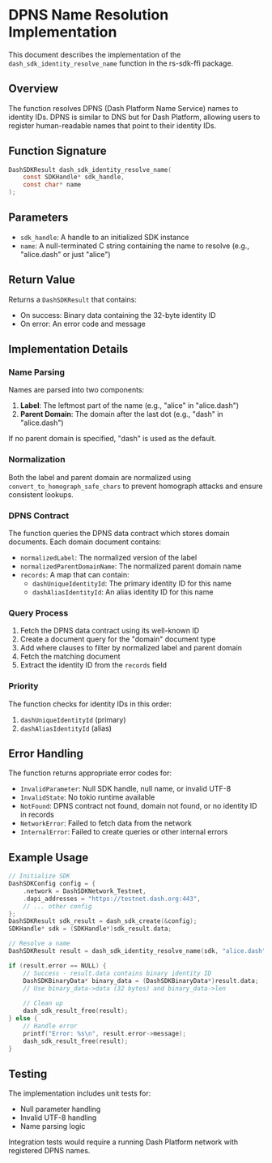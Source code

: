 # DPNS Name Resolution Implementation

This document describes the implementation of the `dash_sdk_identity_resolve_name` function in the rs-sdk-ffi package.

## Overview

The function resolves DPNS (Dash Platform Name Service) names to identity IDs. DPNS is similar to DNS but for Dash Platform, allowing users to register human-readable names that point to their identity IDs.

## Function Signature

```c
DashSDKResult dash_sdk_identity_resolve_name(
    const SDKHandle* sdk_handle,
    const char* name
);
```

## Parameters

- `sdk_handle`: A handle to an initialized SDK instance
- `name`: A null-terminated C string containing the name to resolve (e.g., "alice.dash" or just "alice")

## Return Value

Returns a `DashSDKResult` that contains:
- On success: Binary data containing the 32-byte identity ID
- On error: An error code and message

## Implementation Details

### Name Parsing

Names are parsed into two components:
1. **Label**: The leftmost part of the name (e.g., "alice" in "alice.dash")
2. **Parent Domain**: The domain after the last dot (e.g., "dash" in "alice.dash")

If no parent domain is specified, "dash" is used as the default.

### Normalization

Both the label and parent domain are normalized using `convert_to_homograph_safe_chars` to prevent homograph attacks and ensure consistent lookups.

### DPNS Contract

The function queries the DPNS data contract which stores domain documents. Each domain document contains:
- `normalizedLabel`: The normalized version of the label
- `normalizedParentDomainName`: The normalized parent domain name
- `records`: A map that can contain:
  - `dashUniqueIdentityId`: The primary identity ID for this name
  - `dashAliasIdentityId`: An alias identity ID for this name

### Query Process

1. Fetch the DPNS data contract using its well-known ID
2. Create a document query for the "domain" document type
3. Add where clauses to filter by normalized label and parent domain
4. Fetch the matching document
5. Extract the identity ID from the `records` field

### Priority

The function checks for identity IDs in this order:
1. `dashUniqueIdentityId` (primary)
2. `dashAliasIdentityId` (alias)

## Error Handling

The function returns appropriate error codes for:
- `InvalidParameter`: Null SDK handle, null name, or invalid UTF-8
- `InvalidState`: No tokio runtime available
- `NotFound`: DPNS contract not found, domain not found, or no identity ID in records
- `NetworkError`: Failed to fetch data from the network
- `InternalError`: Failed to create queries or other internal errors

## Example Usage

```c
// Initialize SDK
DashSDKConfig config = {
    .network = DashSDKNetwork_Testnet,
    .dapi_addresses = "https://testnet.dash.org:443",
    // ... other config
};
DashSDKResult sdk_result = dash_sdk_create(&config);
SDKHandle* sdk = (SDKHandle*)sdk_result.data;

// Resolve a name
DashSDKResult result = dash_sdk_identity_resolve_name(sdk, "alice.dash");

if (result.error == NULL) {
    // Success - result.data contains binary identity ID
    DashSDKBinaryData* binary_data = (DashSDKBinaryData*)result.data;
    // Use binary_data->data (32 bytes) and binary_data->len
    
    // Clean up
    dash_sdk_result_free(result);
} else {
    // Handle error
    printf("Error: %s\n", result.error->message);
    dash_sdk_result_free(result);
}
```

## Testing

The implementation includes unit tests for:
- Null parameter handling
- Invalid UTF-8 handling
- Name parsing logic

Integration tests would require a running Dash Platform network with registered DPNS names.